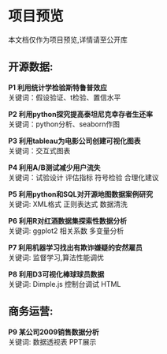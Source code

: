 ﻿# 项目预览
本文档仅作为项目预览,详情请至公开库

## 开源数据:

**P1 利用统计学检验斯特鲁普效应**                  
关键词：假设验证、t检验、置信水平                  

**P2 利用python探究提高泰坦尼克幸存者生还率**                 
关键词：python分析、seaborn作图                 

**P3 利用tableau为电影公司创建可视化图表**                   
关键词：交互式图表                  

**P4 利用A/B测试减少用户流失**                   
关键词：试验设计 评估指标 符号检验 合理化建议                    

**P5 利用python和SQL对开源地图数据案例研究**                 
关键词: XML格式 正则表达式 数据清洗                      
   
**P6 利用R对红酒数据集探索性数据分析**               
关键词: ggplot2  相关系数 多变量分析                

**P7 利用机器学习找出有欺诈嫌疑的安然雇员**              
关键词: 监督学习,算法性能调优

**P8 利用D3可视化棒球球员数据**                 
关键词: Dimple.js  控制台调试 HTML

## 商务运营:

**P9 某公司2009销售数据分析**                 
关键词: 数据透视表 PPT展示   

